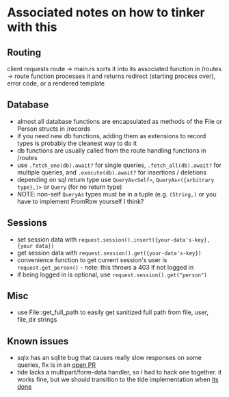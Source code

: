 # Associated notes on how to tinker with this

## Routing
client requests route
-> main.rs sorts it into its associated function in /routes
-> route function processes it and returns redirect (starting process over), error code, or a rendered template

## Database
* almost all database functions are encapsulated as methods of the File or Person structs in /records
* if you need new db functions, adding them as extensions to record types is probably the cleanest way to do it
* db functions are usually called from the route handling functions in /routes
* use `.fetch_one(db).await?` for single queries, `.fetch_all(db).await?` for multiple queries, and `.execute(db).await?` for insertions / deletions
* depending on sql return type use `QueryAs<Self>`, `QueryAs<({arbitrary type},)>` or `Query` (for no return type)
* NOTE: non-self `QueryAs` types must be in a tuple (e.g. `(String,)` or you have to implement FromRow yourself I think?

## Sessions
* set session data with `request.session().insert({your-data's-key}, {your data})`
* get session data with `request.session().get({your-data's-key})`
* convenience function to get current session's user is `request.get_person()` - note: this throws a 403 if not logged in
* if being logged in is optional, use `request.session().get("person")`

## Misc
* use File::get_full_path to easily get sanitized full path from file, user, file_dir strings

## Known issues
* sqlx has an sqlite bug that causes really slow responses on some queries, fix is in an [open PR](https://github.com/launchbadge/sqlx/pull/627)
* tide lacks a multipart/form-data handler, so I had to hack one together. it works fine, but we should transition to the tide implementation when [its done](https://github.com/http-rs/http-types/pull/175)
